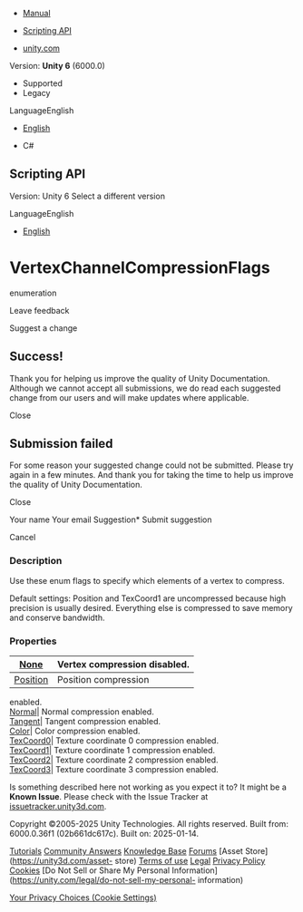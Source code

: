 [ ]()

  * [Manual](../Manual/index.html)
  * [Scripting API](../ScriptReference/index.html)

  * [unity.com](https://unity.com/)

Version: **Unity 6** (6000.0)

  * Supported
  * Legacy

LanguageEnglish

  * [English]()

  * C#

[ ](https://docs.unity3d.com)

## Scripting API

Version: Unity 6 Select a different version

LanguageEnglish

  * [English]()

# VertexChannelCompressionFlags

enumeration

Leave feedback

Suggest a change

## Success!

Thank you for helping us improve the quality of Unity Documentation. Although
we cannot accept all submissions, we do read each suggested change from our
users and will make updates where applicable.

Close

## Submission failed

For some reason your suggested change could not be submitted. Please <a>try
again</a> in a few minutes. And thank you for taking the time to help us
improve the quality of Unity Documentation.

Close

Your name Your email Suggestion* Submit suggestion

Cancel

[ ]()

### Description

Use these enum flags to specify which elements of a vertex to compress.

Default settings: Position and TexCoord1 are uncompressed because high
precision is usually desired. Everything else is compressed to save memory and
conserve bandwidth.

### Properties

[None](VertexChannelCompressionFlags.None.html)| Vertex compression disabled.  
---|---  
[Position](VertexChannelCompressionFlags.Position.html)| Position compression
enabled.  
[Normal](VertexChannelCompressionFlags.Normal.html)| Normal compression
enabled.  
[Tangent](VertexChannelCompressionFlags.Tangent.html)| Tangent compression
enabled.  
[Color](VertexChannelCompressionFlags.Color.html)| Color compression enabled.  
[TexCoord0](VertexChannelCompressionFlags.TexCoord0.html)| Texture coordinate
0 compression enabled.  
[TexCoord1](VertexChannelCompressionFlags.TexCoord1.html)| Texture coordinate
1 compression enabled.  
[TexCoord2](VertexChannelCompressionFlags.TexCoord2.html)| Texture coordinate
2 compression enabled.  
[TexCoord3](VertexChannelCompressionFlags.TexCoord3.html)| Texture coordinate
3 compression enabled.  
  
Is something described here not working as you expect it to? It might be a
**Known Issue**. Please check with the Issue Tracker at
[issuetracker.unity3d.com](https://issuetracker.unity3d.com).

Copyright ©2005-2025 Unity Technologies. All rights reserved. Built from:
6000.0.36f1 (02b661dc617c). Built on: 2025-01-14.

[Tutorials](https://unity3d.com/learn) [Community
Answers](https://answers.unity3d.com) [Knowledge
Base](https://support.unity3d.com/hc/en-us)
[Forums](https://forum.unity3d.com) [Asset Store](https://unity3d.com/asset-
store) [Terms of use](https://docs.unity3d.com/Manual/TermsOfUse.html)
[Legal](https://unity.com/legal) [Privacy
Policy](https://unity.com/legal/privacy-policy)
[Cookies](https://unity.com/legal/cookie-policy) [Do Not Sell or Share My
Personal Information](https://unity.com/legal/do-not-sell-my-personal-
information)

[Your Privacy Choices (Cookie Settings)](javascript:void\(0\);)

